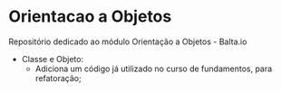 # Orientacao a Objetos
Repositório dedicado ao módulo Orientação a Objetos - Balta.io

* Classe e Objeto:
    - Adiciona um código já utilizado no curso de fundamentos, para refatoração;
    